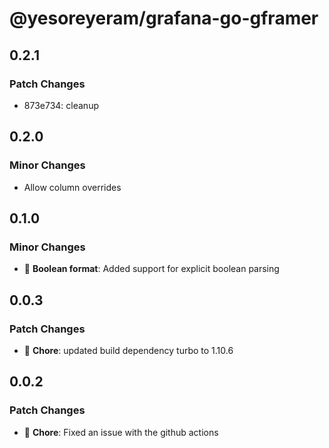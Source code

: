 # @yesoreyeram/grafana-go-gframer

## 0.2.1

### Patch Changes

- 873e734: cleanup

## 0.2.0

### Minor Changes

- Allow column overrides

## 0.1.0

### Minor Changes

- 🚀 **Boolean format**: Added support for explicit boolean parsing

## 0.0.3

### Patch Changes

- 🐛 **Chore**: updated build dependency turbo to 1.10.6

## 0.0.2

### Patch Changes

- 🐛 **Chore**: Fixed an issue with the github actions

